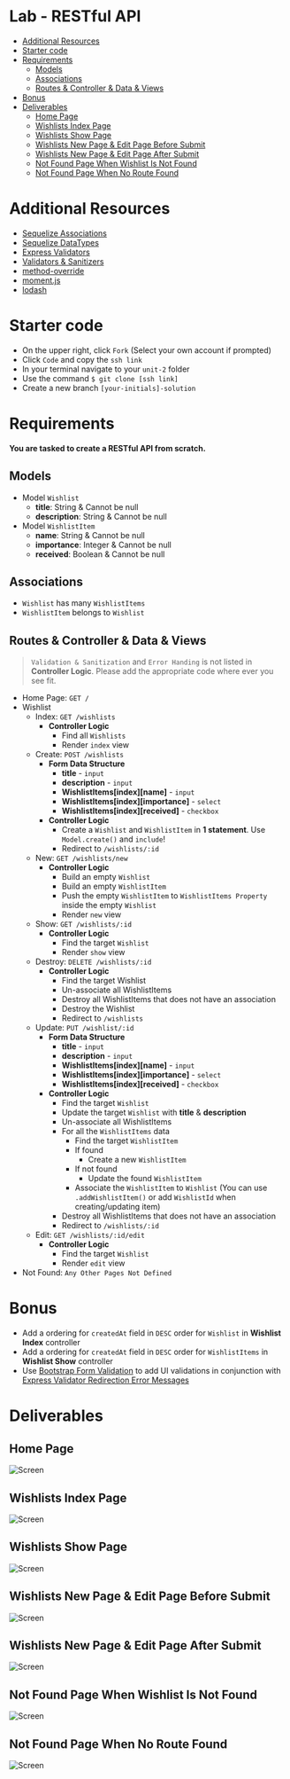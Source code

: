 # Lab - RESTful API <!-- omit in toc -->
- [Additional Resources](#additional-resources)
- [Starter code](#starter-code)
- [Requirements](#requirements)
  - [Models](#models)
  - [Associations](#associations)
  - [Routes & Controller & Data & Views](#routes--controller--data--views)
- [Bonus](#bonus)
- [Deliverables](#deliverables)
  - [Home Page](#home-page)
  - [Wishlists Index Page](#wishlists-index-page)
  - [Wishlists Show Page](#wishlists-show-page)
  - [Wishlists New Page & Edit Page Before Submit](#wishlists-new-page--edit-page-before-submit)
  - [Wishlists New Page & Edit Page After Submit](#wishlists-new-page--edit-page-after-submit)
  - [Not Found Page When Wishlist Is Not Found](#not-found-page-when-wishlist-is-not-found)
  - [Not Found Page When No Route Found](#not-found-page-when-no-route-found)

# Additional Resources
- [Sequelize Associations](https://sequelize.org/master/manual/assocs.html)
- [Sequelize DataTypes](https://sequelize.org/master/variable/index.html#static-variable-DataTypes)
- [Express Validators](https://express-validator.github.io/docs/)
- [Validators & Sanitizers](https://github.com/validatorjs/validator.js#validators)
- [method-override](https://github.com/expressjs/method-override#override-using-a-query-value)
- [moment.js](https://momentjs.com/)
- [lodash](https://lodash.com/)

# Starter code
- On the upper right, click `Fork` (Select your own account if prompted)
- Click `Code` and copy the `ssh link`
- In your terminal navigate to your `unit-2` folder
- Use the command `$ git clone [ssh link]`
- Create a new branch `[your-initials]-solution`

# Requirements
**You are tasked to create a RESTful API from scratch.**

## Models
- Model `Wishlist`
  - **title**: String & Cannot be null
  - **description**: String & Cannot be null
- Model `WishlistItem`
  - **name**: String & Cannot be null
  - **importance**: Integer & Cannot be null
  - **received**: Boolean & Cannot be null

## Associations
- `Wishlist` has many `WishlistItems`
- `WishlistItem` belongs to `Wishlist`

## Routes & Controller & Data & Views
> `Validation & Sanitization` and `Error Handing` is not listed in **Controller Logic**. Please add the appropriate code where ever you see fit.

- Home Page: `GET /`
- Wishlist
  - Index: `GET /wishlists`
    - **Controller Logic**
      - Find all `Wishlists`
      - Render `index` view
  - Create: `POST /wishlists`
    - **Form Data Structure**
      - **title** - `input`
      - **description** - `input`
      - **WishlistItems\[index\]\[name\]** - `input`
      - **WishlistItems\[index\]\[importance\]** - `select`
      - **WishlistItems\[index\]\[received\]** - `checkbox`
    - **Controller Logic**
      - Create a `Wishlist` and `WishlistItem` in **1 statement**. Use `Model.create()` and `include`!
      - Redirect to `/wishlists/:id`
  - New: `GET /wishlists/new`
    - **Controller Logic**
      - Build an empty `Wishlist`
      - Build an empty `WishlistItem`
      - Push the empty `WishlistItem` to `WishlistItems Property` inside the empty `Wishlist`
      - Render `new` view
  - Show: `GET /wishlists/:id`
    - **Controller Logic**
      - Find the target `Wishlist`
      - Render `show` view
  - Destroy: `DELETE /wishlists/:id`
    - **Controller Logic**
      - Find the target Wishlist
      - Un-associate all WishlistItems
      - Destroy all WishlistItems that does not have an association
      - Destroy the Wishlist
      - Redirect to `/wishlists`
  - Update: `PUT /wishlist/:id`
    - **Form Data Structure**
      - **title** - `input`
      - **description** - `input`
      - **WishlistItems\[index\]\[name\]** - `input`
      - **WishlistItems\[index\]\[importance\]** - `select`
      - **WishlistItems\[index\]\[received\]** - `checkbox`
    - **Controller Logic**
      - Find the target `Wishlist`
      - Update the target `Wishlist` with **title** & **description**
      - Un-associate all WishlistItems
      - For all the `WishlistItems` data
        - Find the target `WishlistItem`
        - If found
          - Create a new `WishlistItem`
        - If not found
          - Update the found `WishlistItem`
        - Associate the `WishlistItem` to `Wishlist` (You can use `.addWishlistItem()` or add `WishlistId` when creating/updating item)
      - Destroy all WishlistItems that does not have an association
      - Redirect to `/wishlists/:id`
  - Edit: `GET /wishlists/:id/edit`
    - **Controller Logic**
      - Find the target `Wishlist`
      - Render `edit` view
- Not Found: `Any Other Pages Not Defined`

# Bonus
- Add a ordering for `createdAt` field in `DESC` order for `Wishlist` in **Wishlist Index** controller
- Add a ordering for `createdAt` field in `DESC` order for `WishlistItems` in **Wishlist Show** controller
- Use [Bootstrap Form Validation](https://getbootstrap.com/docs/4.6/components/forms/#custom-styles) to add UI validations in conjunction with [Express Validator Redirection Error Messages](https://github.com/dented-academy/fswdi-curriculum/blob/master/unit2/2.1/restful-api/README.md#controller-level-validation-setup)

# Deliverables
## Home Page
![Screen](https://i.imgur.com/a1TUGef.png)

## Wishlists Index Page
![Screen](https://i.imgur.com/LvZv9i7.png)

## Wishlists Show Page
![Screen](https://i.imgur.com/r8Ae1QJ.png)

## Wishlists New Page & Edit Page Before Submit
![Screen](https://i.imgur.com/1jQuFbc.png)

## Wishlists New Page & Edit Page After Submit
![Screen](https://i.imgur.com/lhqmT0W.png)

## Not Found Page When Wishlist Is Not Found
![Screen](https://i.imgur.com/doynxqF.png)

## Not Found Page When No Route Found
![Screen](https://i.imgur.com/AhwuIxU.png)

